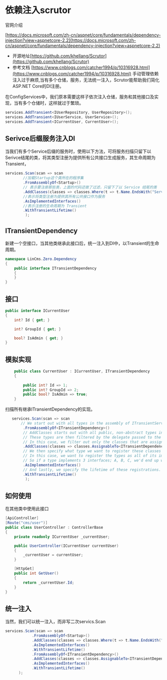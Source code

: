 
# 依赖注入scrutor

官网介绍

[https://docs.microsoft.com/zh-cn/aspnet/core/fundamentals/dependency-injection?view=aspnetcore-2.2](https://docs.microsoft.com/zh-cn/aspnet/core/fundamentals/dependency-injection?view=aspnetcore-2.2)

- 开源地址[https://github.com/khellang/Scrutor](https://github.com/khellang/Scrutor)
- 参考文档 [https://www.cnblogs.com/catcher1994/p/10316928.html](https://www.cnblogs.com/catcher1994/p/10316928.html)
手动管理依赖注入过于麻烦,当有多个仓储，服务，无法统一注入，Scrutor能帮助我们简化ASP.NET Core的DI注册。

在ConfigServices中，我们原本需要这样子依次注入仓储，服务和其他接口及实现，当有多个仓储时，这样就过于繁琐。

```cs
services.AddTransient<IUserRepository, UserRepository>();
services.AddTransient<IUserService, UserService>();
services.AddTransient<ICurrentUser, CurrentUser>();
```

## Serivce后缀服务注入DI

当我们有多个Service后缀的服务时，使用以下方法，可将服务扫描只留下以Serivce结尾的类，将其类型注册为提供所有公共接口生成服务，其生命周期为Transient，

```cs
services.Scan(scan => scan
        //加载Startup这个类所在的程序集
        .FromAssemblyOf<Startup>()
        // 表示要注册那些类，上面的代码还做了过滤，只留下了以 Service 结尾的类
        .AddClasses(classes => classes.Where(t => t.Name.EndsWith("Service", StringComparison.OrdinalIgnoreCase)))
        //表示将类型注册为提供其所有公共接口作为服务
        .AsImplementedInterfaces()
        //表示注册的生命周期为 Transient
        .WithTransientLifetime()
         );

```

## ITransientDependency

新建一个空接口，当其他类继承此接口后，统一注入到DI中，以Transient的生命周期。

```cs
namespace LinCms.Zero.Dependency
{
    public interface ITransientDependency
    {
    }
}
```

## 接口

```cs
public interface ICurrentUser
{
    int? Id { get; }

    int? GroupId { get; }

    bool? IsAdmin { get; }
}
 ```

## 模拟实现

```cs
    public class CurrentUser : ICurrentUser, ITransientDependency
    {
     
        public int? Id => 1;
        public int? GroupId => 2;
        public bool? IsAdmin => true;
    }
```

扫描所有继承ITransientDependency的实现。

```cs
   services.Scan(scan => scan
       // We start out with all types in the assembly of ITransientService
        .FromAssemblyOf<ITransientDependency>()
        // AddClasses starts out with all public, non-abstract types in this assembly.
        // These types are then filtered by the delegate passed to the method.
        // In this case, we filter out only the classes that are assignable to ITransientService.
        .AddClasses(classes => classes.AssignableTo<ITransientDependency>())
        // We then specify what type we want to register these classes as.
        // In this case, we want to register the types as all of its implemented interfaces.
        // So if a type implements 3 interfaces; A, B, C, we'd end up with three separate registrations.
        .AsImplementedInterfaces()
        // And lastly, we specify the lifetime of these registrations.
        .WithTransientLifetime()
         );

```

## 如何使用

在其他类中使用此接口

```cs
[ApiController]
[Route("cms/user")]
public class UserController : ControllerBase
{
    private readonly ICurrentUser _currentUser;

    public UserController(ICurrentUser currentUser)
    {
        _currentUser = currentUser;
    }

    [HttpGet]
    public int GetUser()
    {
        return _currentUser.Id;
    }
}
```

## 统一注入

当然，我们可以统一注入，而非写二次servics.Scan

```cs
services.Scan(scan => scan
            .FromAssemblyOf<Startup>()
            .AddClasses(classes => classes.Where(t => t.Name.EndsWith("Service",StringComparison.OrdinalIgnoreCase)))
            .AsImplementedInterfaces()
            .WithTransientLifetime()
            .FromAssemblyOf<ITransientDependency>()
            .AddClasses(classes => classes.AssignableTo<ITransientDependency>())
            .AsImplementedInterfaces()
            .WithTransientLifetime()
      );
```

